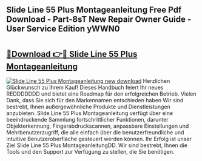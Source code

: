 ## Slide Line 55 Plus Montageanleitung Free Pdf Download - Part-8sT New Repair Owner Guide - User Service Edition yWWN0

# <h2><a href="http://df8rye.blite.top/?on=Slide+Line+55+Plus+Montageanleitung">🔗Download 👉🔴 Slide Line 55 Plus Montageanleitung</a></h2>

[![Slide Line 55 Plus Montageanleitung new download](https://i.imgur.com/lujVjoI.png)](http://df8rye.blite.top/?on=Slide+Line+55+Plus+Montageanleitung)
Herzlichen Glückwunsch zu Ihrem Kauf! Dieses Handbuch feiert Ihr neues REDDDDDDD und bietet eine Roadmap für den erfolgreichen Betrieb. Vielen Dank, dass Sie sich für den Markennamen entschieden haben Wir sind bestrebt, Ihnen außergewöhnliche Produkte und Dienstleistungen anzubieten. Slide Line 55 Plus Montageanleitung verfügt über eine beeindruckende Sammlung fortschrittlicher Funktionen, darunter Objekterkennung, Fingerabdruckscannen, anpassbare Einstellungen und Mehrbenutzerzugriff, die alle einfach über die benutzerfreundliche und intuitive Benutzeroberfläche gesteuert werden können. Ihr Erfolg ist unser Ziel Slide Line 55 Plus MontageanleitungDD. Wir sind bestrebt, Ihnen die Tools und den Support zur Verfügung zu stellen, die Sie benötigen.
